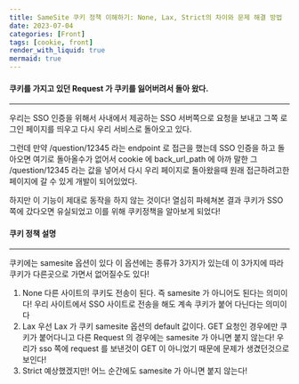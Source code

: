 ```yaml
---
title: SameSite 쿠키 정책 이해하기: None, Lax, Strict의 차이와 문제 해결 방법
date: 2023-07-04
categories: [Front]
tags: [cookie, front]
render_with_liquid: true
mermaid: true
---
```

#### 쿠키를 가지고 있던 Request 가 쿠키를 잃어버려서 돌아 왔다.
---
우리는 SSO 인증을 위해서 사내에서 제공하는 SSO 서버쪽으로 요청을 보내고 그쪽 로그인 페이지를 띄우고 다시 우리 서비스로 돌아오고 있다.

그런데 만약 /question/12345 라는 endpoint 로 접근을 했는데 SSO 인증을 하고 돌아오면 여기로 돌아올수가 없어서 cookie 에 back_url_path 에 아까 말한 그 /question/12345 라는 값을 넣어서 다시 우리 페이지로 돌아왔을때 원래 접근하려고한 페이지에 갈 수 있게 개발이 되어있었다.

하지만 이 기능이 제대로 동작을 하지 않는 것이다! 열심히 파헤쳐본 결과 쿠키가 SSO 쪽에 갔다오면 유실되었고 이를 위해 쿠키정책을 알아보게 되었다!

#### 쿠키 정책 설명
---
쿠키에는 samesite 옵션이 있다 이 옵션에는 종류가 3가지가 있는데 이 3가지에 따라 쿠키가 다른곳으로 가면서 없어질수도 있다!

1. None
다른 사이트의 쿠키도 전송이 된다. 즉 samesite 가 아니어도 된다는 의미이다! 우리 사이트에서 SSO 사이트로 전송을 해도 계속 쿠키가 붙어 다닌다는 의미이다
2. Lax
우선 Lax 가 쿠키 samesite 옵션의 default 값이다. GET 요청인 경우에만 쿠키가 붙어다니고 다른 Request 의 경우에는 samesite 가 아니면 붙지 않는다! 우리가 sso 쪽에 request 를 보낸것이 GET 이 아니었기 때문에 문제가 생겼던것으로 보인다!
3. Strict
예상했겠지만! 어느 순간에도 samesite 가 아니면 붙지 않는다!

